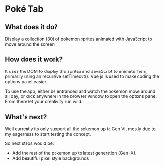 # Poké Tab

## What does it do?
Display a collection (30) of pokemon sprites animated with JavaScript to move around the screen. 

## How does it work?
It uses the DOM to display the sprites and JavaScript to animate them, primarily using an recursive setTimeout(). Vue js
is used to make coding the options panel easier.

To use the app, either be entranced and watch the pokemon move around all day, or click anywhere in the browser window to
open the options pane. From there let your creativity run wild.

## What's next?
Well currently its only support all the pokemon up to Gen VI, mostly due to my eagerness to start testing the concept.

So next steps would be:
- Add the rest of the pokemon up to latest generation (Gen IX).
- Add beautiful pixel style backgrounds
